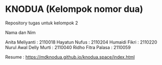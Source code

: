 # KNODUA (Kelompok nomor dua)
Repository tugas untuk kelompok 2

Nama dan Nim

Anita Meliyanti        : 2110018
Hayatun Nufus          : 2110204
Humaidi Fikri          : 2110220
Nurul Awal Delly Murti : 2110040
Ridho Fitra Palasa     : 2110059

Resume : https://mdknodua.github.io/knodua.space/index.html
